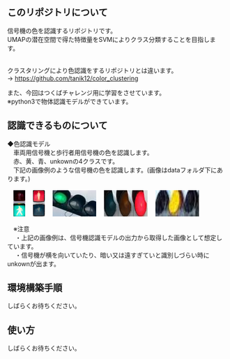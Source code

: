 ## このリポジトリについて
信号機の色を認識するリポジトリです。</br>
UMAPの潜在空間で得た特徴量をSVMによりクラス分類することを目指します。</br></br>

クラスタリングにより色認識をするリポジトリとは違います。</br>
→ https://github.com/tanik12/color_clustering</br>

また、今回はつくばチャレンジ用に学習をさせています。</br>
※python3で物体認識モデルができています。

## 認識できるものについて
◆色認識モデル</br>
　車両用信号機と歩行者用信号機の色を認識します。</br>
　赤、黄、青、unkownの4クラスです。</br>
　下記の画像例のような信号機の色を認識します。(画像はdataフォルダ下にあります。)</br></br>
　<img src="./data/pedestrian_signs_blue_5.jpg" height="60">
　<img src="./data/pedestrian_signs_red_1.jpg" height="60">
　<img src="./data/vehicle_signal_blue_5.jpg" height="60" width="100">
　<img src="./data/vehicle_signal_red_1.jpg" height="60" width="100">
　<img src="./data/vehicle_signal_yellow_10.jpg" height="60" width="100">

　※注意</br>
　 ・上記の画像例は、信号機認識モデルの出力から取得した画像として想定しています。</br>
　 ・信号機が横を向いていたり、暗い又は遠すぎていと識別しづらい時にunkownが出ます。</br>

## 環境構築手順
しばらくお待ちください。</br>

## 使い方
しばらくお待ちください。</br>
